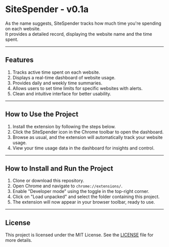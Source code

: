 # SiteSpender - v0.1a  

As the name suggests, SiteSpender tracks how much time you're spending on each website.  
It provides a detailed record, displaying the website name and the time spent.  

---

## Features  

1. Tracks active time spent on each website.  
2. Displays a real-time dashboard of website usage.  
3. Provides daily and weekly time summaries.  
4. Allows users to set time limits for specific websites with alerts.  
5. Clean and intuitive interface for better usability.  

---

## How to Use the Project  

1. Install the extension by following the steps below.  
2. Click the SiteSpender icon in the Chrome toolbar to open the dashboard.  
3. Browse as usual, and the extension will automatically track your website usage.  
4. View your time usage data in the dashboard for insights and control.  

---

## How to Install and Run the Project  

1. Clone or download this repository.  
2. Open Chrome and navigate to `chrome://extensions/`.  
3. Enable "Developer mode" using the toggle in the top-right corner.  
4. Click on "Load unpacked" and select the folder containing this project.  
5. The extension will now appear in your browser toolbar, ready to use.  

---

## License  

This project is licensed under the MIT License. See the [LICENSE](LICENSE) file for more details.  
